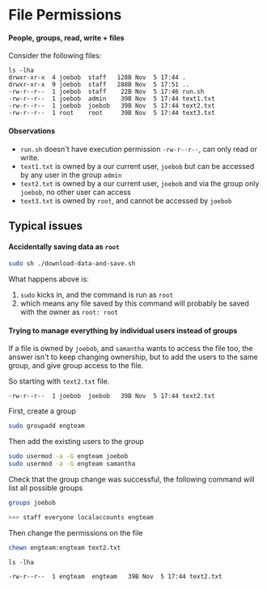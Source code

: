 # File Permissions
#### People, groups, read, write + files

Consider the following files:

```
ls -lha
drwxr-xr-x  4 joebob  staff   128B Nov  5 17:44 .
drwxr-xr-x  9 joebob  staff   288B Nov  5 17:51 ..
-rw-r--r--  1 joebob  staff    22B Nov  5 17:46 run.sh
-rw-r--r--  1 joebob  admin    39B Nov  5 17:44 text1.txt
-rw-r--r--  1 joebob  joebob   39B Nov  5 17:44 text2.txt
-rw-r--r--  1 root    root     39B Nov  5 17:44 text3.txt
```

#### Observations

- `run.sh` doesn't have execution permission `-rw-r--r--`, can only read or write.
- `text1.txt` is owned by a our current user, `joebob` but can be accessed by any user in the group `admin`
- `text2.txt` is owned by a our current user, `joebob` and via the group only `joebob`, no other user can access
- `text3.txt` is owned by `root`, and cannot be accessed by `joebob`


## Typical issues


#### Accidentally saving data as `root`

```sh
sudo sh ./download-data-and-save.sh
```

What happens above is:
1. `sudo` kicks in, and the command is run as `root`
2. which means any file saved by this command will probably be saved with the owner as `root: root`


#### Trying to manage everything by individual users instead of groups

If a file is owned by `joebob`, and `samantha` wants to access the file too, the answer isn't to keep changing ownership, but to add the users to the same group, and give group access to the file.

So starting with `text2.txt` file.

```
-rw-r--r--  1 joebob  joebob   39B Nov  5 17:44 text2.txt
```

First, create a group

```sh
sudo groupadd engteam
```

Then add the existing users to the group

```sh
sudo usermod -a -G engteam joebob
sudo usermod -a -G engteam samantha
```

Check that the group change was successful, the following command will list all possible groups

```sh
groups joebob

>>> staff everyone localaccounts engteam
```

Then change the permissions on the file

```sh
chown engteam:engteam text2.txt
```

```
ls -lha

-rw-r--r--  1 engteam  engteam   39B Nov  5 17:44 text2.txt
```